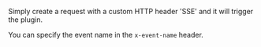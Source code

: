 Simply create a request with a custom HTTP header 'SSE' and it will trigger the plugin.

You can specify the event name in the `x-event-name` header.